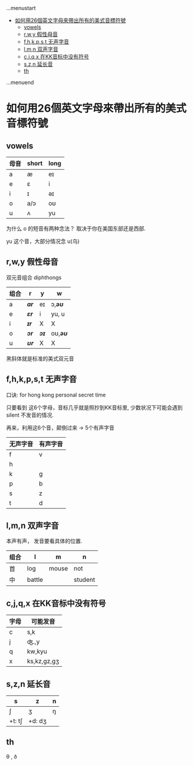 ...menustart

 - [如何用26個英文字母來帶出所有的美式音標符號](#451094b933c41e0f1b6ff091e62929b9)
     - [vowels](#6c36433ab3f13c49838853205179fe8b)
     - [r,w,y 假性母音](#2c4a5b51ed6b79933452fedb4469a7b2)
     - [f,h,k,p,s,t  无声字音](#69b356f9c344eea85ddd558393b14a36)
     - [l,m,n 双声字音](#224cd3333aa51f2760262601884c1390)
     - [c,j,q,x  在KK音标中没有符号](#55a380782e59d3e3d1943b9b347c9939)
     - [s,z,n 延长音](#c19a9739dbf9986552956330329e19f3)
     - [th](#1fdc0f893412ce55f0d2811821b84d3b)

...menuend


<h2 id="451094b933c41e0f1b6ff091e62929b9"></h2>


# 如何用26個英文字母來帶出所有的美式音標符號

<h2 id="6c36433ab3f13c49838853205179fe8b"></h2>


## vowels

母音 | short | long
--- | --- | --- 
a | æ | eɪ 
e | ɛ | i
i | ɪ | əɪ
o | a/ɔ | oʊ 
u | ʌ | yu

为什么 o 的短音有两种念法？ 取决于你在美国东部还是西部.

yu 这个音，大部分情况念 u(乌)

<h2 id="2c4a5b51ed6b79933452fedb4469a7b2"></h2>


## r,w,y 假性母音 

双元音组合 diphthongs

组合 | r | y | w 
--- | --- | --- | --- 
a  | ***ar*** | eɪ | ɔ,***əʊ***
e  | ***ɛr*** | i | yu, u
i  | ***ɪr*** | X | X
o  | ***ɔr*** | ***ɔɪ*** | oʊ,***əʊ***
u  | ***ʊr*** | X | X


黑斜体就是标准的美式双元音

<h2 id="69b356f9c344eea85ddd558393b14a36"></h2>


## f,h,k,p,s,t  无声字音

口诀: for hong kong personal secret time

只要看到 这6个字母，音标几乎就是照抄到KK音标里, 少数状况下可能会遇到silent 不发音的情况.

再来，利用这6个音，颠倒过来 -> 5个有声字音

无声字音 | 有声字音
--- | ---
f | v
h | 
k | g
p | b
s | z
t | d


<h2 id="224cd3333aa51f2760262601884c1390"></h2>


## l,m,n 双声字音

本声有声， 发音要看具体的位置.


组合 | l | m | n
--- | --- | --- | ---
首 |  log | mouse | not
中 | battle |   | student 


<h2 id="55a380782e59d3e3d1943b9b347c9939"></h2>


## c,j,q,x  在KK音标中没有符号

字母 | 可能发音
--- | --- 
c | s,k
j | ʤ.,y
q | kw,kyu
x | ks,kz,gz,gʒ

<h2 id="c19a9739dbf9986552956330329e19f3"></h2>


## s,z,n 延长音


s | z | n
 --- | --- | --- 
 ʃ |  ʒ | ŋ 
+t: tʃ | +d: dʒ  | 


<h2 id="1fdc0f893412ce55f0d2811821b84d3b"></h2>


## th 

θ ,  ð






